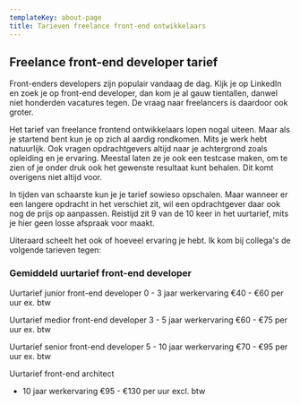 ```yaml
---
templateKey: about-page
title: Tarieven freelance front-end ontwikkelaars
---
```

## Freelance front-end developer tarief

Front-enders developers zijn populair vandaag de dag. Kijk je op LinkedIn en zoek je op front-end developer, dan kom je al gauw tientallen, danwel niet honderden vacatures tegen. De vraag naar freelancers is daardoor ook groter.

Het tarief van freelance frontend ontwikkelaars lopen nogal uiteen. Maar als je startend bent kun je op zich al aardig rondkomen. Mits je werk hebt natuurlijk. Ook vragen opdrachtgevers altijd naar je achtergrond zoals opleiding en je ervaring. Meestal laten ze je ook een testcase maken, om te zien of je onder druk ook het gewenste resultaat kunt behalen. Dit komt overigens niet altijd voor.

In tijden van schaarste kun je je tarief sowieso opschalen. Maar wanneer er een langere opdracht in het verschiet zit, wil een opdrachtgever daar ook nog de prijs op aanpassen. Reistijd zit 9 van de 10 keer in het uurtarief, mits je hier geen losse afspraak voor maakt.

Uiteraard scheelt het ook of hoeveel ervaring je hebt. Ik kom bij collega's de volgende tarieven tegen:

### Gemiddeld uurtarief front-end developer

Uurtarief junior front-end developer
0 - 3 jaar werkervaring
€40 - €60 per uur ex. btw

Uurtarief medior front-end developer
3 - 5 jaar werkervaring
€60 - €75 per uur ex. btw

Uurtarief senior front-end developer
5 - 10 jaar werkervaring
€70 - €95 per uur ex. btw

Uurtarief front-end architect
+ 10 jaar werkervaring
€95 - €130 per uur excl. btw
